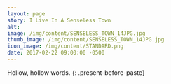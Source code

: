 ```yaml
---
layout: page
story: I Live In A Senseless Town
alt:
image: /img/content/SENSELESS_TOWN_14JPG.jpg
thumb_image: /img/content/SENSELESS_TOWN_14JPG.jpg
icon_image: /img/content/STANDARD.png
date: 2017-02-22 09:00:00 -0500
---
```



Hollow, hollow words.
{: .present-before-paste}
